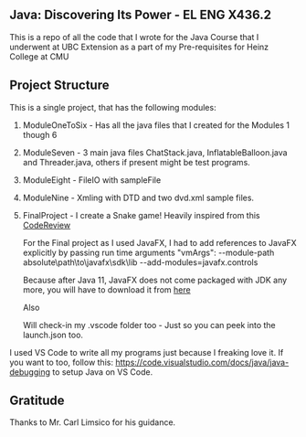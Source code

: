 ## Java: Discovering Its Power - EL ENG X436.2

This is a repo of all the code that I wrote for the Java Course that I underwent at UBC Extension as a part of my Pre-requisites for Heinz College at CMU

## Project Structure

This is a single project, that has the following modules:

1. ModuleOneToSix - Has all the java files that I created for the Modules 1 though 6
2. ModuleSeven - 3 main java files ChatStack.java, InflatableBalloon.java and Threader.java, others if present might be test programs.
3. ModuleEight - FileIO with sampleFile
4. ModuleNine - Xmling with DTD and two dvd.xml sample files.
5. FinalProject - I create a Snake game! Heavily inspired from this [CodeReview](https://codereview.stackexchange.com/questions/151800/snake-in-javafx/151845#151845?newreg=25450db81cb24bb489f04fdb0e53f36a)

    For the Final project as I used JavaFX, I had to add references to JavaFX explicitly by passing run time arguments "vmArgs": --module-path absolute\path\to\javafx\sdk\lib --add-modules=javafx.controls

    Because after Java 11, JavaFX does not come packaged with JDK any more, you will have to download it from [here](https://gluonhq.com/products/javafx/)

    Also

    Will check-in my .vscode folder too - Just so you can peek into the launch.json too.

I used VS Code to write all my programs just because I freaking love it. If you want to too, follow this: https://code.visualstudio.com/docs/java/java-debugging to setup Java on VS Code.

## Gratitude

Thanks to Mr. Carl Limsico for his guidance.
